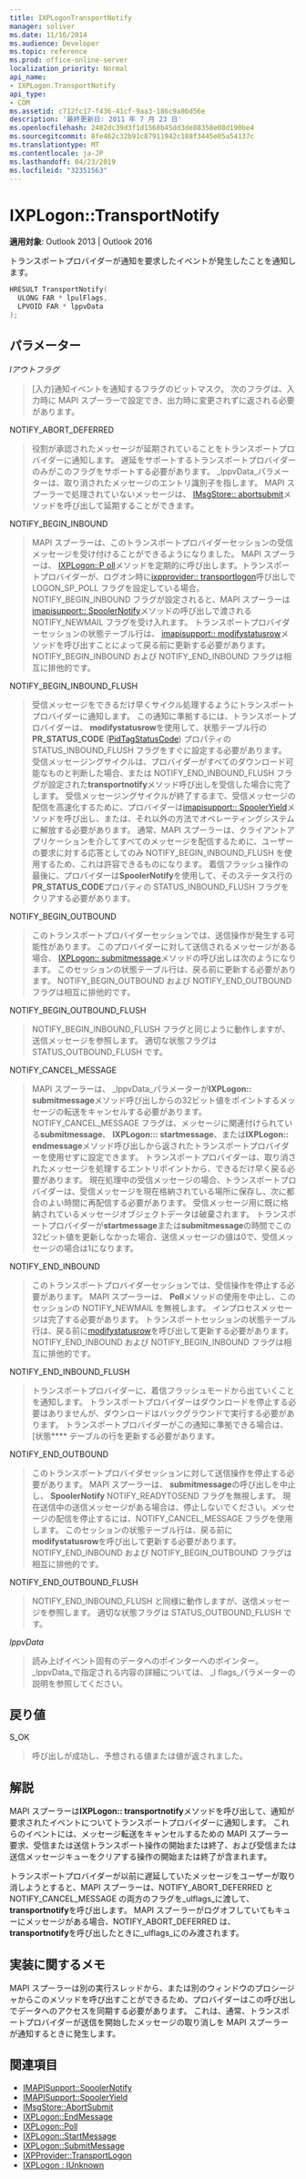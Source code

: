 ```yaml
---
title: IXPLogonTransportNotify
manager: soliver
ms.date: 11/16/2014
ms.audience: Developer
ms.topic: reference
ms.prod: office-online-server
localization_priority: Normal
api_name:
- IXPLogon.TransportNotify
api_type:
- COM
ms.assetid: c712fc17-f436-41cf-9aa3-186c9a86d56e
description: '最終更新日: 2011 年 7 月 23 日'
ms.openlocfilehash: 2482dc39d3f1d1568b45dd3de88358e08d190be4
ms.sourcegitcommit: 8fe462c32b91c87911942c188f3445e85a54137c
ms.translationtype: MT
ms.contentlocale: ja-JP
ms.lasthandoff: 04/23/2019
ms.locfileid: "32351563"
---
```

# <a name="ixplogontransportnotify"></a>IXPLogon::TransportNotify

**適用対象**: Outlook 2013 | Outlook 2016 
  
トランスポートプロバイダーが通知を要求したイベントが発生したことを通知します。
  
```cpp
HRESULT TransportNotify(
  ULONG FAR * lpulFlags,
  LPVOID FAR * lppvData
);
```

## <a name="parameters"></a>パラメーター

 _lアウトフラグ_
  
> [入力]通知イベントを通知するフラグのビットマスク。 次のフラグは、入力時に MAPI スプーラーで設定でき、出力時に変更されずに返される必要があります。
    
NOTIFY_ABORT_DEFERRED 
  
> 役割が承認されたメッセージが延期されていることをトランスポートプロバイダーに通知します。 遅延をサポートするトランスポートプロバイダーのみがこのフラグをサポートする必要があります。 _lppvData_パラメーターは、取り消されたメッセージのエントリ識別子を指します。 MAPI スプーラーで処理されていないメッセージは、 [IMsgStore:: abortsubmit](imsgstore-abortsubmit.md)メソッドを呼び出して延期することができます。 
    
NOTIFY_BEGIN_INBOUND 
  
> MAPI スプーラーは、このトランスポートプロバイダーセッションの受信メッセージを受け付けることができるようになりました。 MAPI スプーラーは、 [IXPLogon::P oll](ixplogon-poll.md)メソッドを定期的に呼び出します。トランスポートプロバイダーが、ログオン時に[ixpprovider:: transportlogon](ixpprovider-transportlogon.md)呼び出しで LOGON_SP_POLL フラグを設定している場合。 NOTIFY_BEGIN_INBOUND フラグが設定されると、MAPI スプーラーは[imapisupport:: SpoolerNotify](imapisupport-spoolernotify.md)メソッドの呼び出しで渡される NOTIFY_NEWMAIL フラグを受け入れます。 トランスポートプロバイダーセッションの状態テーブル行は、 [imapisupport:: modifystatusrow](imapisupport-modifystatusrow.md)メソッドを呼び出すことによって戻る前に更新する必要があります。 NOTIFY_BEGIN_INBOUND および NOTIFY_END_INBOUND フラグは相互に排他的です。 
    
NOTIFY_BEGIN_INBOUND_FLUSH 
  
> 受信メッセージをできるだけ早くサイクル処理するようにトランスポートプロバイダーに通知します。 この通知に準拠するには、トランスポートプロバイダーは、 **modifystatusrow**を使用して、状態テーブル行の**PR_STATUS_CODE** ([PidTagStatusCode](pidtagstatuscode-canonical-property.md)) プロパティの STATUS_INBOUND_FLUSH フラグをすぐに設定する必要があります。 受信メッセージングサイクルは、プロバイダーがすべてのダウンロード可能なものと判断した場合、または NOTIFY_END_INBOUND_FLUSH フラグが設定された**transportnotify**メソッド呼び出しを受信した場合に完了します。 受信メッセージングサイクルが終了するまで、受信メッセージの配信を高速化するために、プロバイダーは[imapisupport:: SpoolerYield](imapisupport-spooleryield.md)メソッドを呼び出し、または、それ以外の方法でオペレーティングシステムに解放する必要があります。 通常、MAPI スプーラーは、クライアントアプリケーションを介してすべてのメッセージを配信するために、ユーザーの要求に対する応答としてのみ NOTIFY_BEGIN_INBOUND_FLUSH を使用するため、これは許容できるものになります。 着信フラッシュ操作の最後に、プロバイダーは**SpoolerNotify**を使用して、そのステータス行の**PR_STATUS_CODE**プロパティの STATUS_INBOUND_FLUSH フラグをクリアする必要があります。 
    
NOTIFY_BEGIN_OUTBOUND 
  
> このトランスポートプロバイダーセッションでは、送信操作が発生する可能性があります。 このプロバイダーに対して送信されるメッセージがある場合、 [IXPLogon:: submitmessage](ixplogon-submitmessage.md)メソッドの呼び出しは次のようになります。 このセッションの状態テーブル行は、戻る前に更新する必要があります。 NOTIFY_BEGIN_OUTBOUND および NOTIFY_END_OUTBOUND フラグは相互に排他的です。 
    
NOTIFY_BEGIN_OUTBOUND_FLUSH 
  
> NOTIFY_BEGIN_INBOUND_FLUSH フラグと同じように動作しますが、送信メッセージを参照します。 適切な状態フラグは STATUS_OUTBOUND_FLUSH です。
    
NOTIFY_CANCEL_MESSAGE 
  
> MAPI スプーラーは、 _lppvData_パラメーターが**IXPLogon:: submitmessage**メソッド呼び出しからの32ビット値をポイントするメッセージの転送をキャンセルする必要があります。 NOTIFY_CANCEL_MESSAGE フラグは、メッセージに関連付けられている**submitmessage**、 **IXPLogon::: startmessage**、または**IXPLogon:: endmessage**メソッド呼び出しから返されたトランスポートプロバイダーを使用せずに設定できます。 トランスポートプロバイダーは、取り消されたメッセージを処理するエントリポイントから、できるだけ早く戻る必要があります。 現在処理中の受信メッセージの場合、トランスポートプロバイダーは、受信メッセージを現在格納されている場所に保存し、次に都合のよい時間に再配信する必要があります。 受信メッセージ用に既に格納されているメッセージオブジェクトデータは破棄されます。 トランスポートプロバイダーが**startmessage**または**submitmessage**の時間でこの32ビット値を更新しなかった場合、送信メッセージの値は0で、受信メッセージの場合は1になります。 
    
NOTIFY_END_INBOUND 
  
> このトランスポートプロバイダーセッションでは、受信操作を停止する必要があります。 MAPI スプーラーは、 **Poll**メソッドの使用を中止し、このセッションの NOTIFY_NEWMAIL を無視します。 インプロセスメッセージは完了する必要があります。 トランスポートセッションの状態テーブル行は、戻る前に[modifystatusrow](imapisupport-modifystatusrow.md)を呼び出して更新する必要があります。 NOTIFY_END_INBOUND および NOTIFY_BEGIN_INBOUND フラグは相互に排他的です。 
    
NOTIFY_END_INBOUND_FLUSH 
  
> トランスポートプロバイダーに、着信フラッシュモードから出ていくことを通知します。 トランスポートプロバイダーはダウンロードを停止する必要はありませんが、ダウンロードはバックグラウンドで実行する必要があります。 トランスポートプロバイダーがこの通知に準拠できる場合は、[状態**** テーブルの行を更新する必要があります。 
    
NOTIFY_END_OUTBOUND 
  
> このトランスポートプロバイダセッションに対して送信操作を停止する必要があります。 MAPI スプーラーは、 **submitmessage**の呼び出しを中止し、 **SpoolerNotify** NOTIFY_READYTOSEND フラグを無視します。 現在送信中の送信メッセージがある場合は、停止しないでください。メッセージの配信を停止するには、NOTIFY_CANCEL_MESSAGE フラグを使用します。 このセッションの状態テーブル行は、戻る前に**modifystatusrow**を呼び出して更新する必要があります。 NOTIFY_END_INBOUND および NOTIFY_BEGIN_OUTBOUND フラグは相互に排他的です。 
    
NOTIFY_END_OUTBOUND_FLUSH 
  
> NOTIFY_END_INBOUND_FLUSH と同様に動作しますが、送信メッセージを参照します。 適切な状態フラグは STATUS_OUTBOUND_FLUSH です。
    
 _lppvData_
  
> 読み上げイベント固有のデータへのポインターへのポインター。 _lppvData_で指定される内容の詳細については、 _l flags_パラメーターの説明を参照してください。 
    
## <a name="return-value"></a>戻り値

S_OK 
  
> 呼び出しが成功し、予想される値または値が返されました。
    
## <a name="remarks"></a>解説

MAPI スプーラーは**IXPLogon:: transportnotify**メソッドを呼び出して、通知が要求されたイベントについてトランスポートプロバイダーに通知します。 これらのイベントには、メッセージ転送をキャンセルするための MAPI スプーラー要求、受信または送信トランスポート操作の開始または終了、および受信または送信メッセージキューをクリアする操作の開始または終了が含まれます。 
  
トランスポートプロバイダーが以前に遅延していたメッセージをユーザーが取り消しようとすると、MAPI スプーラーは、NOTIFY_ABORT_DEFERRED と NOTIFY_CANCEL_MESSAGE の両方のフラグを_ulflags_に渡して、 **transportnotify**を呼び出します。 MAPI スプーラーがログオフしていてもキューにメッセージがある場合、NOTIFY_ABORT_DEFERRED は、 **transportnotify**を呼び出したときに_ulflags_にのみ渡されます。
  
## <a name="notes-to-implementers"></a>実装に関するメモ

MAPI スプーラーは別の実行スレッドから、または別のウィンドウのプロシージャからこのメソッドを呼び出すことができるため、プロバイダーはこの呼び出しでデータへのアクセスを同期する必要があります。 これは、通常、トランスポートプロバイダーが送信を開始したメッセージの取り消しを MAPI スプーラーが通知するときに発生します。
  
## <a name="see-also"></a>関連項目

- [IMAPISupport::SpoolerNotify](imapisupport-spoolernotify.md) 
- [IMAPISupport::SpoolerYield](imapisupport-spooleryield.md) 
- [IMsgStore::AbortSubmit](imsgstore-abortsubmit.md) 
- [IXPLogon::EndMessage](ixplogon-endmessage.md) 
- [IXPLogon::Poll](ixplogon-poll.md)
- [IXPLogon::StartMessage](ixplogon-startmessage.md)
- [IXPLogon::SubmitMessage](ixplogon-submitmessage.md)
- [IXPProvider::TransportLogon](ixpprovider-transportlogon.md)
- [IXPLogon : IUnknown](ixplogoniunknown.md)

